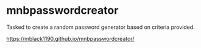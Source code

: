 # mnbpasswordcreator

Tasked to create a random password generator based on criteria provided.

https://mblack1190.github.io/mnbpasswordcreator/

